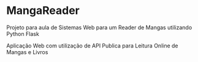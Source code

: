 # MangaReader
Projeto para aula de Sistemas Web para um Reader de Mangas utilizando Python Flask

Aplicação Web com utilização de API Publica para Leitura Online de Mangas e Livros
